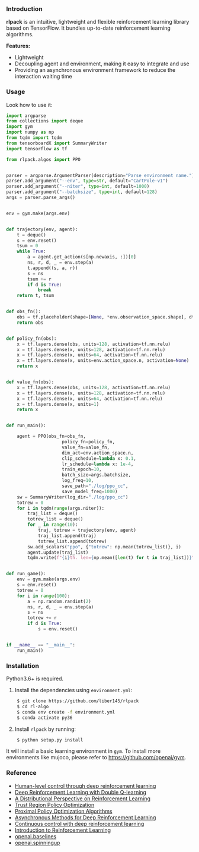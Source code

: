 ### Introduction

**rlpack** is an intuitive, lightweight and flexible reinforcement learning library based on TensorFlow.
It bundles up-to-date reinforcement learning algorithms. 


**Features:**

- Lightweight
- Decoupling agent and environment, making it easy to integrate and use
- Providing an asynchronous environment framework to reduce the interaction waiting time


### Usage

Look how to use it:


```python
import argparse
from collections import deque
import gym
import numpy as np
from tqdm import tqdm
from tensorboardX import SummaryWriter
import tensorflow as tf

from rlpack.algos import PPO


parser = argparse.ArgumentParser(description="Parse environment name.")
parser.add_argument("--env", type=str, default="CartPole-v1")
parser.add_argument("--niter", type=int, default=1000)
parser.add_argument("--batchsize", type=int, default=128)
args = parser.parse_args()


env = gym.make(args.env)


def trajectory(env, agent):
    t = deque()
    s = env.reset()
    tsum = 0
    while True:
        a = agent.get_action(s[np.newaxis, :])[0]
        ns, r, d, _ = env.step(a)
        t.append((s, a, r))
        s = ns
        tsum += r
        if d is True:
            break
    return t, tsum


def obs_fn():
    obs = tf.placeholder(shape=[None, *env.observation_space.shape], dtype=tf.float32, name="observation")
    return obs


def policy_fn(obs):
    x = tf.layers.dense(obs, units=128, activation=tf.nn.relu)
    x = tf.layers.dense(x, units=128, activation=tf.nn.relu)
    x = tf.layers.dense(x, units=64, activation=tf.nn.relu)
    x = tf.layers.dense(x, units=env.action_space.n, activation=None)
    return x


def value_fn(obs):
    x = tf.layers.dense(obs, units=128, activation=tf.nn.relu)
    x = tf.layers.dense(x, units=128, activation=tf.nn.relu)
    x = tf.layers.dense(x, units=64, activation=tf.nn.relu)
    x = tf.layers.dense(x, units=1)
    return x


def run_main():

    agent = PPO(obs_fn=obs_fn,
                     policy_fn=policy_fn,
                     value_fn=value_fn,
                     dim_act=env.action_space.n,
                     clip_schedule=lambda x: 0.1,
                     lr_schedule=lambda x: 1e-4,
                     train_epoch=10,
                     batch_size=args.batchsize,
                     log_freq=10,
                     save_path="./log/ppo_cc",
                     save_model_freq=1000)
    sw = SummaryWriter(log_dir="./log/ppo_cc")
    totrew = 0
    for i in tqdm(range(args.niter)):
        traj_list = deque()
        totrew_list = deque()
        for _ in range(10):
            traj, totrew = trajectory(env, agent)
            traj_list.append(traj)
            totrew_list.append(totrew)
        sw.add_scalars("ppo", {"totrew": np.mean(totrew_list)}, i)
        agent.update(traj_list)
        tqdm.write(f"{i}th. len={np.mean([len(t) for t in traj_list])}")


def run_game():
    env = gym.make(args.env)
    s = env.reset()
    totrew = 0
    for i in range(100):
        a = np.random.randint(2)
        ns, r, d, _ = env.step(a)
        s = ns
        totrew += r
        if d is True:
            s = env.reset()


if __name__ == "__main__":
    run_main()
```


### Installation

Python3.6+ is required.

1. Install the dependencies using `environment.yml`:

```bash
    $ git clone https://github.com/liber145/rlpack
    $ cd rl-algo
    $ conda env create -f environment.yml
    $ conda activate py36
```

2. Install `rlpack` by running:

```bash
    $ python setup.py install
```

It will install a basic learning environment in `gym`.
To install more environments like mujoco, please refer to https://github.com/openai/gym.

### Reference

- [Human-level control through deep reinforcement learning](https://www.nature.com/articles/nature14236)
- [Deep Reinforcement Learning with Double Q-learning](https://arxiv.org/abs/1509.06461)
- [A Distributional Perspective on Reinforcement Learning](https://arxiv.org/abs/1707.06887)
- [Trust Region Policy Optimization](https://arxiv.org/abs/1502.05477)
- [Proximal Policy Optimization Algorithms](https://arxiv.org/abs/1707.06347)
- [Asynchronous Methods for Deep Reinforcement Learning](https://arxiv.org/abs/1602.01783)
- [Continuous control with deep reinforcement learning](https://arxiv.org/abs/1509.02971)
- [Introduction to Reinforcement Learning](https://dl.acm.org/citation.cfm?id=551283)
- [openai.baselines](https://github.com/openai/baselines)
- [openai.spinningup](https://github.com/openai/spinningup)

